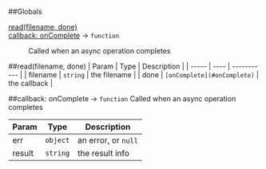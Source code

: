 ##Globals
<dl>
<dt><a href="#read">read(filename, done)</a></dt>
<dd></dd>
<dt><a href="#onComplete">callback: onComplete</a> → <code>function</code></dt>
<dd><p>Called when an async operation completes</p>
</dd>
</dl>
<a name="read"></a>
##read(filename, done)
| Param | Type | Description |
| ----- | ---- | ----------- |
| filename | <code>string</code> | the filename |
| done | <code>[onComplete](#onComplete)</code> | the callback |

<a name="onComplete"></a>
##callback: onComplete → <code>function</code>
Called when an async operation completes

| Param | Type | Description |
| ----- | ---- | ----------- |
| err | <code>object</code> | an error, or `null` |
| result | <code>string</code> | the result info |

